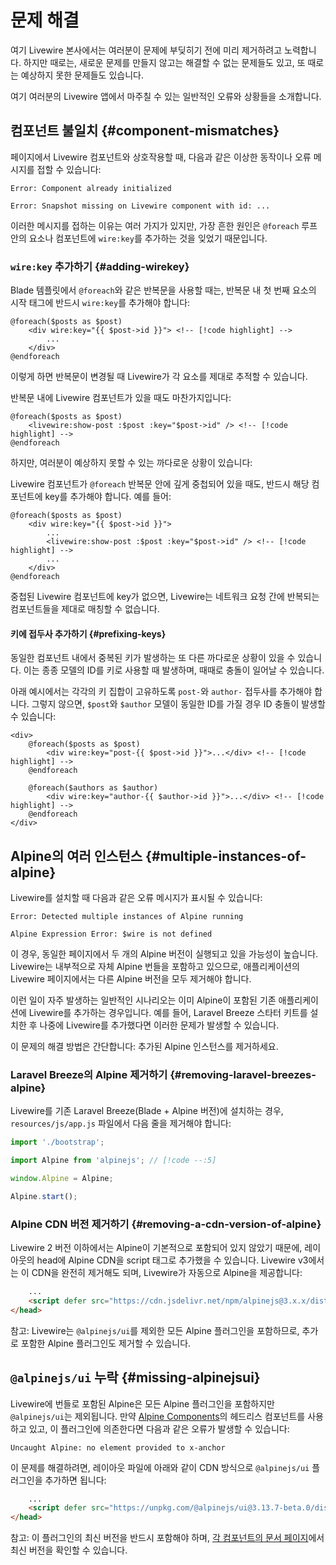 # 문제 해결
여기 Livewire 본사에서는 여러분이 문제에 부딪히기 전에 미리 제거하려고 노력합니다. 하지만 때로는, 새로운 문제를 만들지 않고는 해결할 수 없는 문제들도 있고, 또 때로는 예상하지 못한 문제들도 있습니다.

여기 여러분의 Livewire 앱에서 마주칠 수 있는 일반적인 오류와 상황들을 소개합니다.

## 컴포넌트 불일치 {#component-mismatches}

페이지에서 Livewire 컴포넌트와 상호작용할 때, 다음과 같은 이상한 동작이나 오류 메시지를 접할 수 있습니다:
```
Error: Component already initialized
```

```
Error: Snapshot missing on Livewire component with id: ...
```

이러한 메시지를 접하는 이유는 여러 가지가 있지만, 가장 흔한 원인은 `@foreach` 루프 안의 요소나 컴포넌트에 `wire:key`를 추가하는 것을 잊었기 때문입니다.

### `wire:key` 추가하기 {#adding-wirekey}

Blade 템플릿에서 `@foreach`와 같은 반복문을 사용할 때는, 반복문 내 첫 번째 요소의 시작 태그에 반드시 `wire:key`를 추가해야 합니다:

```blade
@foreach($posts as $post)
    <div wire:key="{{ $post->id }}"> <!-- [!code highlight] -->
        ...
    </div>
@endforeach
```

이렇게 하면 반복문이 변경될 때 Livewire가 각 요소를 제대로 추적할 수 있습니다.

반복문 내에 Livewire 컴포넌트가 있을 때도 마찬가지입니다:

```blade
@foreach($posts as $post)
    <livewire:show-post :$post :key="$post->id" /> <!-- [!code highlight] -->
@endforeach
```

하지만, 여러분이 예상하지 못할 수 있는 까다로운 상황이 있습니다:

Livewire 컴포넌트가 `@foreach` 반복문 안에 깊게 중첩되어 있을 때도, 반드시 해당 컴포넌트에 key를 추가해야 합니다. 예를 들어:

```blade
@foreach($posts as $post)
    <div wire:key="{{ $post->id }}">
        ...
        <livewire:show-post :$post :key="$post->id" /> <!-- [!code highlight] -->
        ...
    </div>
@endforeach
```

중첩된 Livewire 컴포넌트에 key가 없으면, Livewire는 네트워크 요청 간에 반복되는 컴포넌트들을 제대로 매칭할 수 없습니다.

#### 키에 접두사 추가하기 {#prefixing-keys}

동일한 컴포넌트 내에서 중복된 키가 발생하는 또 다른 까다로운 상황이 있을 수 있습니다. 이는 종종 모델의 ID를 키로 사용할 때 발생하며, 때때로 충돌이 일어날 수 있습니다.

아래 예시에서는 각각의 키 집합이 고유하도록 `post-`와 `author-` 접두사를 추가해야 합니다. 그렇지 않으면, `$post`와 `$author` 모델이 동일한 ID를 가질 경우 ID 충돌이 발생할 수 있습니다:

```blade
<div>
    @foreach($posts as $post)
        <div wire:key="post-{{ $post->id }}">...</div> <!-- [!code highlight] -->
    @endforeach

    @foreach($authors as $author)
        <div wire:key="author-{{ $author->id }}">...</div> <!-- [!code highlight] -->
    @endforeach
</div>
```

## Alpine의 여러 인스턴스 {#multiple-instances-of-alpine}

Livewire를 설치할 때 다음과 같은 오류 메시지가 표시될 수 있습니다:

```
Error: Detected multiple instances of Alpine running
```

```
Alpine Expression Error: $wire is not defined
```

이 경우, 동일한 페이지에서 두 개의 Alpine 버전이 실행되고 있을 가능성이 높습니다. Livewire는 내부적으로 자체 Alpine 번들을 포함하고 있으므로, 애플리케이션의 Livewire 페이지에서는 다른 Alpine 버전을 모두 제거해야 합니다.

이런 일이 자주 발생하는 일반적인 시나리오는 이미 Alpine이 포함된 기존 애플리케이션에 Livewire를 추가하는 경우입니다. 예를 들어, Laravel Breeze 스타터 키트를 설치한 후 나중에 Livewire를 추가했다면 이러한 문제가 발생할 수 있습니다.

이 문제의 해결 방법은 간단합니다: 추가된 Alpine 인스턴스를 제거하세요.

### Laravel Breeze의 Alpine 제거하기 {#removing-laravel-breezes-alpine}

Livewire를 기존 Laravel Breeze(Blade + Alpine 버전)에 설치하는 경우, `resources/js/app.js` 파일에서 다음 줄을 제거해야 합니다:

```js
import './bootstrap';

import Alpine from 'alpinejs'; // [!code --:5]

window.Alpine = Alpine;

Alpine.start();
```

### Alpine CDN 버전 제거하기 {#removing-a-cdn-version-of-alpine}

Livewire 2 버전 이하에서는 Alpine이 기본적으로 포함되어 있지 않았기 때문에, 레이아웃의 head에 Alpine CDN을 script 태그로 추가했을 수 있습니다. Livewire v3에서는 이 CDN을 완전히 제거해도 되며, Livewire가 자동으로 Alpine을 제공합니다:

```html
    ...
    <script defer src="https://cdn.jsdelivr.net/npm/alpinejs@3.x.x/dist/cdn.min.js"></script> <!-- [!code --] -->
</head>
```

참고: Livewire는 `@alpinejs/ui`를 제외한 모든 Alpine 플러그인을 포함하므로, 추가로 포함한 Alpine 플러그인도 제거할 수 있습니다.

## `@alpinejs/ui` 누락 {#missing-alpinejsui}

Livewire에 번들로 포함된 Alpine은 모든 Alpine 플러그인을 포함하지만 `@alpinejs/ui`는 제외됩니다. 만약 [Alpine Components](https://alpinejs.dev/components)의 헤드리스 컴포넌트를 사용하고 있고, 이 플러그인에 의존한다면 다음과 같은 오류가 발생할 수 있습니다:

```
Uncaught Alpine: no element provided to x-anchor
```

이 문제를 해결하려면, 레이아웃 파일에 아래와 같이 CDN 방식으로 `@alpinejs/ui` 플러그인을 추가하면 됩니다:

```html
    ...
    <script defer src="https://unpkg.com/@alpinejs/ui@3.13.7-beta.0/dist/cdn.min.js"></script> <!-- [!code ++] -->
</head>
```

참고: 이 플러그인의 최신 버전을 반드시 포함해야 하며, [각 컴포넌트의 문서 페이지](https://alpinejs.dev/component/headless-dialog/docs)에서 최신 버전을 확인할 수 있습니다.
